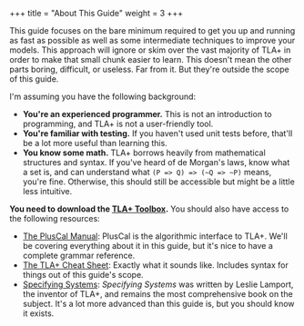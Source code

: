 +++
title = "About This Guide"
weight = 3
+++

This guide focuses on the bare minimum required to get you up and running as fast as possible as well as some intermediate techniques to improve your models. This approach will ignore or skim over the vast majority of TLA+ in order to make that small chunk easier to learn. This doesn't mean the other parts boring, difficult, or useless. Far from it. But they're outside the scope of this guide.

I'm assuming you have the following background:

* __You're an experienced programmer.__ This is not an introduction to programming, and TLA+ is not a user-friendly tool.
* __You're familiar with testing.__ If you haven't used unit tests before, that'll be a lot more useful than learning this.
* __You know some math.__ TLA+ borrows heavily from mathematical structures and syntax. If you've heard of de Morgan's laws, know what a set is, and can understand what `(P => Q) => (~Q => ~P)` means, you're fine. Otherwise, this should still be accessible but might be a little less intuitive.

__You need to download the [TLA+ Toolbox](http://lamport.azurewebsites.net/tla/toolbox.html#downloading).__ You should also have access to the following resources:

* [The PlusCal Manual](https://research.microsoft.com/en-us/um/people/lamport/tla/pluscal.html): PlusCal is the algorithmic interface to TLA+. We'll be covering everything about it in this guide, but it's nice to have a complete grammar reference.
* [The TLA+ Cheat Sheet](http://lamport.azurewebsites.net/tla/summary-standalone.pdf): Exactly what it sounds like. Includes syntax for things out of this guide's scope.
* [Specifying Systems](https://research.microsoft.com/en-us/um/people/lamport/tla/book.html): _Specifying Systems_ was written by Leslie Lamport, the inventor of TLA+, and remains the most comprehensive book on the subject. It's a lot more advanced than this guide is, but you should know it exists.